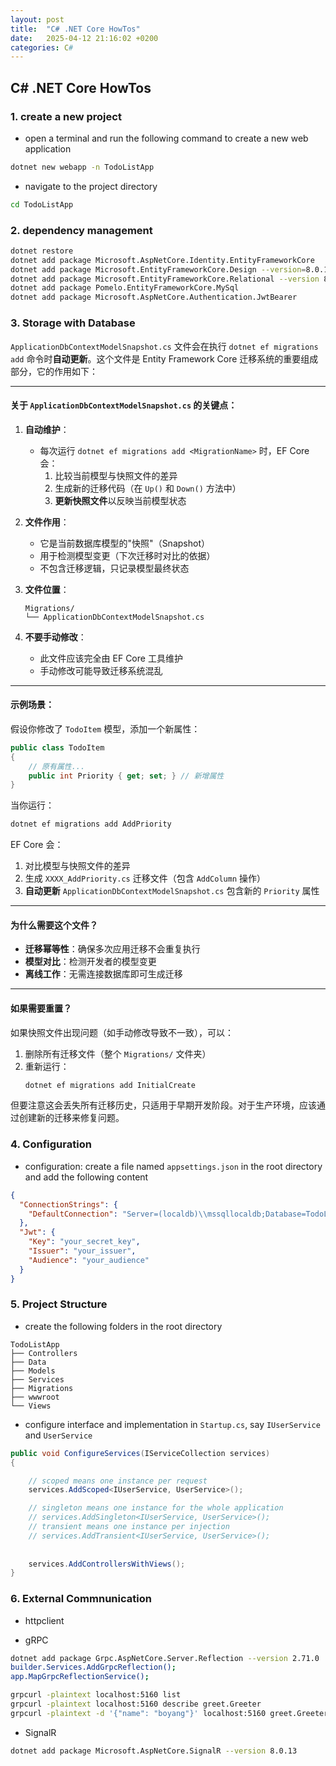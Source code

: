 ```yaml
---
layout: post
title:  "C# .NET Core HowTos"
date:   2025-04-12 21:16:02 +0200
categories: C#
---
```


## C# .NET Core HowTos
### 1. create a new project
- open a terminal and run the following command to create a new web application
```bash
dotnet new webapp -n TodoListApp
```
- navigate to the project directory
```bash
cd TodoListApp
```

### 2. dependency management

```bash
dotnet restore
dotnet add package Microsoft.AspNetCore.Identity.EntityFrameworkCore
dotnet add package Microsoft.EntityFrameworkCore.Design --version=8.0.13
dotnet add package Microsoft.EntityFrameworkCore.Relational --version 8.0.13
dotnet add package Pomelo.EntityFrameworkCore.MySql
dotnet add package Microsoft.AspNetCore.Authentication.JwtBearer
```

### 3. Storage with Database
`ApplicationDbContextModelSnapshot.cs` 文件会在执行 `dotnet ef migrations add` 命令时**自动更新**。这个文件是 Entity Framework Core 迁移系统的重要组成部分，它的作用如下：

---

#### 关于 `ApplicationDbContextModelSnapshot.cs` 的关键点：

1. **自动维护**：
   - 每次运行 `dotnet ef migrations add <MigrationName>` 时，EF Core 会：
     1. 比较当前模型与快照文件的差异
     2. 生成新的迁移代码（在 `Up()` 和 `Down()` 方法中）
     3. **更新快照文件**以反映当前模型状态

2. **文件作用**：
   - 它是当前数据库模型的"快照"（Snapshot）
   - 用于检测模型变更（下次迁移时对比的依据）
   - 不包含迁移逻辑，只记录模型最终状态

3. **文件位置**：
   ```
   Migrations/
   └── ApplicationDbContextModelSnapshot.cs
   ```

4. **不要手动修改**：
   - 此文件应该完全由 EF Core 工具维护
   - 手动修改可能导致迁移系统混乱

---

#### 示例场景：

假设你修改了 `TodoItem` 模型，添加一个新属性：

```csharp
public class TodoItem
{
    // 原有属性...
    public int Priority { get; set; } // 新增属性
}
```

当你运行：
```bash
dotnet ef migrations add AddPriority
```

EF Core 会：
1. 对比模型与快照文件的差异
2. 生成 `XXXX_AddPriority.cs` 迁移文件（包含 `AddColumn` 操作）
3. **自动更新** `ApplicationDbContextModelSnapshot.cs` 包含新的 `Priority` 属性

---

#### 为什么需要这个文件？

- **迁移幂等性**：确保多次应用迁移不会重复执行
- **模型对比**：检测开发者的模型变更
- **离线工作**：无需连接数据库即可生成迁移

---

#### 如果需要重置？

如果快照文件出现问题（如手动修改导致不一致），可以：

1. 删除所有迁移文件（整个 `Migrations/` 文件夹）
2. 重新运行：
   ```bash
   dotnet ef migrations add InitialCreate
   ```

但要注意这会丢失所有迁移历史，只适用于早期开发阶段。对于生产环境，应该通过创建新的迁移来修复问题。

### 4. Configuration

- configuration: create a file named `appsettings.json` in the root directory and add the following content
```json
{
  "ConnectionStrings": {
    "DefaultConnection": "Server=(localdb)\\mssqllocaldb;Database=TodoListApp;Trusted_Connection=True;MultipleActiveResultSets=true"
  },
  "Jwt": {
    "Key": "your_secret_key",
    "Issuer": "your_issuer",
    "Audience": "your_audience"
  }
}
```



### 5. Project Structure
- create the following folders in the root directory
```
TodoListApp
├── Controllers
├── Data
├── Models
├── Services
├── Migrations
├── wwwroot
└── Views
```


- configure interface and implementation in `Startup.cs`, say `IUserService` and `UserService`
```csharp
public void ConfigureServices(IServiceCollection services)
{

    // scoped means one instance per request
    services.AddScoped<IUserService, UserService>(); 

    // singleton means one instance for the whole application
    // services.AddSingleton<IUserService, UserService>();
    // transient means one instance per injection
    // services.AddTransient<IUserService, UserService>();
    
    
    services.AddControllersWithViews();
}
```
### 6. External Commnunication
- httpclient

- gRPC
```bash
dotnet add package Grpc.AspNetCore.Server.Reflection --version 2.71.0
builder.Services.AddGrpcReflection();
app.MapGrpcReflectionService();

grpcurl -plaintext localhost:5160 list
grpcurl -plaintext localhost:5160 describe greet.Greeter
grpcurl -plaintext -d '{"name": "boyang"}' localhost:5160 greet.Greeter/SayHello
```
- SignalR
```bash
dotnet add package Microsoft.AspNetCore.SignalR --version 8.0.13
```




